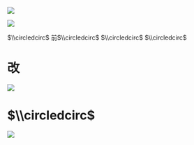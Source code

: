 ![](https://www.nta.go.jp/tmp/d851f6e9-e1f2-49d2-bfd8-4001406d700c/images/0c0aea201610c99d9e1456ce01f7c30d4d290bbbb69abff4e368ac51328e14d4.jpg)

![](https://www.nta.go.jp/tmp/d851f6e9-e1f2-49d2-bfd8-4001406d700c/images/f8da93a30d501996a2bb6cc8d8ff70de46365f7faf51fa2d827c125f381f9010.jpg)

$\\circledcirc$ 前$\\circledcirc$ $\\circledcirc$ $\\circledcirc$

# 改

![](https://www.nta.go.jp/tmp/d851f6e9-e1f2-49d2-bfd8-4001406d700c/images/c13266cc2642d1c2b228dd14a528a80b9f14542630048b7d32cd3aa0d537a442.jpg)

# $\\circledcirc$

![](https://www.nta.go.jp/tmp/d851f6e9-e1f2-49d2-bfd8-4001406d700c/images/be5200eec3dee47cbfddf155405a4909dd918e4a8b610de2702b83795de4a583.jpg)
